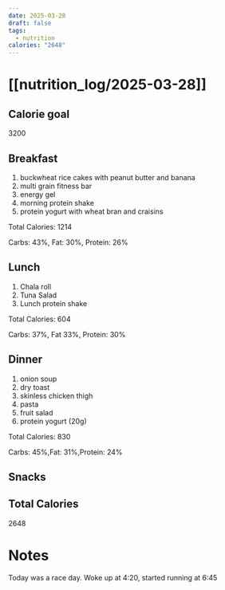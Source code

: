 ```yaml
---
date: 2025-03-28
draft: false
tags:
  - nutrition
calories: "2648"
---
```

# [[nutrition_log/2025-03-28]]

## Calorie goal
3200

## Breakfast
1. buckwheat rice cakes with peanut butter and banana
2. multi grain fitness bar
3. energy gel
4. morning protein shake
5. protein yogurt with wheat bran and craisins

Total Calories: 1214

Carbs: 43%, Fat: 30%, Protein: 26%

## Lunch
1. Chala roll
2. Tuna Salad
3. Lunch protein shake

Total Calories: 604

Carbs: 37%, Fat 33%, Protein: 30%

## Dinner
1. onion soup
2. dry toast
3. skinless chicken thigh
4. pasta
5. fruit salad
6. protein yogurt (20g)


Total Calories: 830

Carbs: 45%,Fat: 31%,Protein: 24%
## Snacks

## Total Calories
2648

# Notes
Today was a race day. Woke up at 4:20, started running at 6:45
